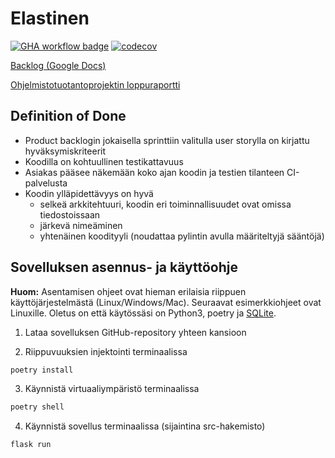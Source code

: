 # Elastinen

[![GHA workflow badge](https://github.com/psangi-hy/ot-miniprojekti23/workflows/CI/badge.svg)](https://github.com/psangi-hy/ot-miniprojekti23/actions)
[![codecov](https://codecov.io/gh/psangi-hy/ot-miniprojekti23/graph/badge.svg?token=XGDOK7GYJE)](https://codecov.io/gh/psangi-hy/ot-miniprojekti23)


 [Backlog (Google Docs)](https://docs.google.com/spreadsheets/d/17COsn4LBcv9tK5OwG2H8qlhSb43Yw5VLccIJSeliQN4/edit#gid=0)

[Ohjelmistotuotantoprojektin loppuraportti](https://github.com/psangi-hy/ot-miniprojekti23/blob/main/Software%20production_project_final_report.md)
## Definition of Done
* Product backlogin jokaisella sprinttiin valitulla user storylla on kirjattu hyväksymiskriteerit
* Koodilla on kohtuullinen testikattavuus
* Asiakas pääsee näkemään koko ajan koodin ja testien tilanteen CI-palvelusta
* Koodin ylläpidettävyys on hyvä
    * selkeä arkkitehtuuri, koodin eri toiminnallisuudet ovat omissa tiedostoissaan
    * järkevä nimeäminen
    * yhtenäinen koodityyli (noudattaa pylintin avulla määriteltyjä sääntöjä)

## Sovelluksen asennus- ja käyttöohje
**Huom:**
Asentamisen ohjeet ovat hieman erilaisia riippuen käyttöjärjestelmästä (Linux/Windows/Mac). Seuraavat esimerkkiohjeet ovat Linuxille. Oletus on että käytössäsi on Python3, poetry  ja [SQLite](https://www.sqlite.org/download.html).

1. Lataa sovelluksen GitHub-repository yhteen kansioon

2. Riippuvuuksien injektointi terminaalissa
```bash
poetry install
```

3. Käynnistä virtuaaliympäristö terminaalissa
```bash
poetry shell
```

4. Käynnistä sovellus terminaalissa (sijaintina src-hakemisto)
```bash
flask run
```
